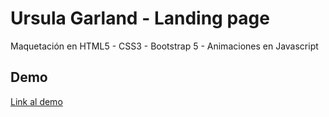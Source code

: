 # Ursula Garland - Landing page

Maquetación en HTML5 - CSS3 - Bootstrap 5 - Animaciones en Javascript

## Demo

[Link al demo](https://ursulagarland.josetello.com)
